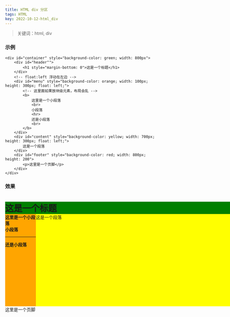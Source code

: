 ```yaml
---
title: HTML div 分区
tags: HTML
key: 2022-10-12-html_div
---
```

> 关键词：html, div

### 示例

```
<div id="container" style="background-color: green; width: 800px">
	<div id="header"">
		<h1 style="margin-bottom: 0">这是一个标题</h1>
	</div>
	<!-- float:left 浮动在左边 -->
	<div id="menu" style="background-color: orange; width: 100px; height: 300px; float: left;">
		<!-- 这里面如果放块级元素，布局会乱 -->
		<b>
			这里是一个小段落
			<br>
			小段落
			<hr>
			还是小段落
			<br>
		</b>
	</div>
	<div id="content" style="background-color: yellow; width: 700px; height: 300px; float: left;">
		这是一个段落
	</div>
	<div id="footer" style="background-color: red; width: 800px; height: 200">
		<p>这里是一个页脚</p>
	</div>
</div>
```

### 效果

<div id="container" style="background-color: green; width: 800px">
	<div id="header"">
		<h1 style="margin-bottom: 0">这是一个标题</h1>
	</div>
	<!-- float:left 浮动在左边 -->
	<div id="menu" style="background-color: orange; width: 100px; height: 300px; float: left;">
		<!-- 这里面如果放块级元素，布局会乱 -->
		<b>
			这里是一个小段落
			<br>
			小段落
			<hr>
			还是小段落
			<br>
		</b>
	</div>
	<div id="content" style="background-color: yellow; width: 700px; height: 300px; float: left;">
		这是一个段落
	</div>
	<div id="footer" style="background-color: red; width: 800px; height: 200">
		<p>这里是一个页脚</p>
	</div>
</div>